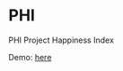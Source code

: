 PHI
===

PHI Project Happiness Index


Demo: <a href="http://innoq.github.io/PHI/" target="_new">here</a>